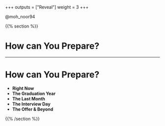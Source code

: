 +++
outputs = ["Reveal"]
weight = 3
+++

<p class="twitter">@moh_noor94</p>

{{% section %}}

# How can You Prepare?

---
# How can You Prepare?
- **Right Now**
- **The Graduation Year**
- **The Last Month**
- **The Interview Day**
- **The Offer & Beyond**


{{% /section %}}
